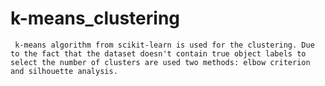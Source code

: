 # k-means_clustering
     k-means algorithm from scikit-learn is used for the clustering. Due to the fact that the dataset doesn't contain true object labels to select the number of clusters are used two methods: elbow criterion and silhouette analysis.
